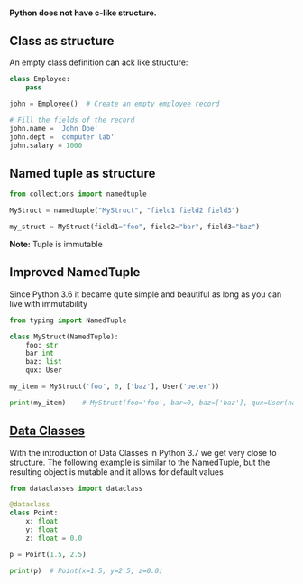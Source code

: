 #### Python does not have c-like structure.

## Class as structure
An empty class definition can ack like structure:
```python
class Employee:
    pass

john = Employee()  # Create an empty employee record

# Fill the fields of the record
john.name = 'John Doe'
john.dept = 'computer lab'
john.salary = 1000
```

## Named tuple as structure
```python
from collections import namedtuple

MyStruct = namedtuple("MyStruct", "field1 field2 field3")

my_struct = MyStruct(field1="foo", field2="bar", field3="baz")
```

**Note:** Tuple is immutable

## Improved NamedTuple
Since Python 3.6 it became quite simple and beautiful as long as you can live with immutability
```python
from typing import NamedTuple

class MyStruct(NamedTuple):
    foo: str
    bar int
    baz: list
    qux: User

my_item = MyStruct('foo', 0, ['baz'], User('peter'))

print(my_item)    # MyStruct(foo='foo', bar=0, baz=['baz'], qux=User(name='peter'))
```

## [Data Classes](https://stackoverflow.com/a/45426493/4802664)
With the introduction of Data Classes in Python 3.7 we get very close to structure. 
The following example is similar to the NamedTuple, but the resulting object is mutable and it allows for default values
```python
from dataclasses import dataclass

@dataclass
class Point:
    x: float
    y: float
    z: float = 0.0

p = Point(1.5, 2.5)

print(p)  # Point(x=1.5, y=2.5, z=0.0)
```
